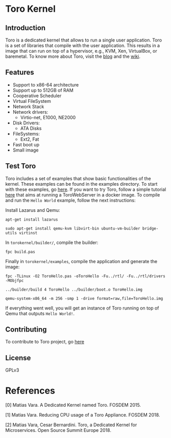 # Toro Kernel

## Introduction

Toro is a dedicated kernel that allows to run a single user application. Toro is a set of libraries that compile with the user application. This results in a image that can run on top of a hypervisor, e.g., KVM, Xen, VirtualBox, or baremetal. To know more about Toro, visit the [blog](http://www.torokernel.io) and the [wiki](https://github.com/MatiasVara/torokernel/wiki).

## Features

* Support to x86-64 architecture
* Support up to 512GB of RAM
* Cooperative Scheduler
* Virtual FileSystem
* Network Stack
* Network drivers:
  - Virtio-net, E1000, NE2000
* Disk Drivers:
  - ATA Disks
* FileSystems:
  - Ext2, Fat
* Fast boot up
* Small image

## Test Toro

Toro includes a set of examples that show basic functionalities of the kernel. These examples can be found in the examples directory. To start with these examples, go [here](https://github.com/MatiasVara/torokernel/wiki/My-first-three-applications-in-Toro). If you want to try Toro, follow a simple tutorial [here](https://github.com/mesarpe/torokernel-docker-qemu-webservices) that aims at running a ToroWebServer in a docker image. To compile and run the `Hello World` example, follow the next instructions:

Install Lazarus and Qemu:

`apt-get install lazarus`

`sudo apt-get install qemu-kvm libvirt-bin ubuntu-vm-builder bridge-utils virtinst`

In `torokernel/builder/`, compile the builder:

`fpc build.pas`

Finally in `torokernel/examples`, compile the application and generate the image:

`fpc -TLinux -O2 ToroHello.pas -oToroHello -Fu../rtl/ -Fu../rtl/drivers -MObjfpc`

`../builder/build 4 ToroHello ../builder/boot.o ToroHello.img`

`qemu-system-x86_64 -m 256 -smp 1 -drive format=raw,file=ToroHello.img`

If everything went well, you will get an instance of Toro running on top of Qemu that outputs `Hello World!`.

## Contributing

To contribute to Toro project, go [here](
https://github.com/MatiasVara/torokernel/wiki/How-to-Contribute)

## License

GPLv3

# References

[0] Matias Vara. A Dedicated Kernel named Toro. FOSDEM 2015.

[1] Matias Vara. Reducing CPU usage of a Toro Appliance. FOSDEM 2018.

[2] Matias Vara, Cesar Bernardini. Toro, a Dedicated Kernel for Microservices. Open Source Summit Europe 2018.

